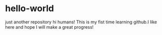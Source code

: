 # hello-world
just another repository
hi humans!
This is my fist time learning github.I like here and hope I will make a great progress!

